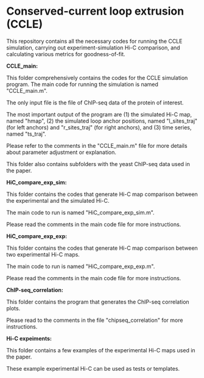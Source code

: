 # Conserved-current loop extrusion (CCLE)
This repository contains all the necessary codes for running the CCLE simulation, carrying out experiment-simulation Hi-C comparison, and calculating various metrics for goodness-of-fit.

**CCLE_main:**

This folder comprehensively contains the codes for the CCLE simulation program. The main code for running the simulation is named "CCLE_main.m".

The only input file is the file of ChIP-seq data of the protein of interest. 

The most important output of the program are (1) the simulated Hi-C map, named "hmap", (2) the simulated loop anchor positions, named "l_sites_traj" (for left anchors) and "r_sites_traj" (for right anchors), and (3) time series, named "ts_traj".

Please refer to the comments in the "CCLE_main.m" file for more details about parameter adjustment or explanation.

This folder also contains subfolders with the yeast ChIP-seq data used in the paper.

**HiC_compare_exp_sim:**

This folder contains the codes that generate Hi-C map comparison between the experimental and the simulated Hi-C. 

The main code to run is named "HiC_compare_exp_sim.m".

Please read the comments in the main code file for more instructions.

**HiC_compare_exp_exp:**

This folder contains the codes that generate Hi-C map comparison between two experimental Hi-C maps. 

The main code to run is named "HiC_compare_exp_exp.m".

Please read the comments in the main code file for more instructions.

**ChIP-seq_correlation:**

This folder contains the program that generates the ChIP-seq correlation plots. 

Please read to the comments in the file "chipseq_correlation" for more instructions.

**Hi-C expeiments:**

This folder contains a few examples of the experimental Hi-C maps used in the paper. 

These example experimental Hi-C can be used as tests or templates.
